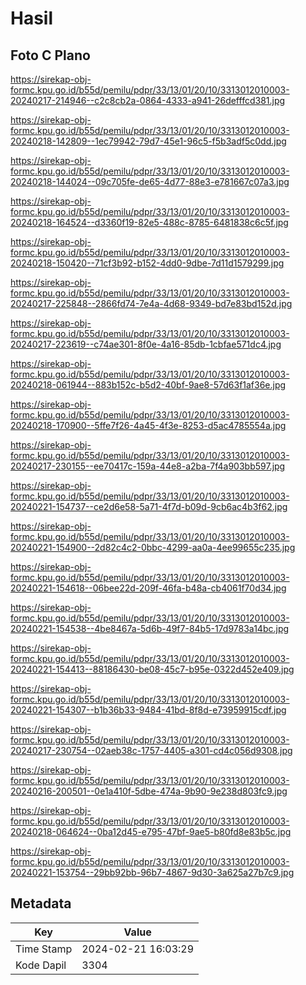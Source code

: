 # Hasil

## Foto C Plano

https://sirekap-obj-formc.kpu.go.id/b55d/pemilu/pdpr/33/13/01/20/10/3313012010003-20240217-214946--c2c8cb2a-0864-4333-a941-26defffcd381.jpg

https://sirekap-obj-formc.kpu.go.id/b55d/pemilu/pdpr/33/13/01/20/10/3313012010003-20240218-142809--1ec79942-79d7-45e1-96c5-f5b3adf5c0dd.jpg

https://sirekap-obj-formc.kpu.go.id/b55d/pemilu/pdpr/33/13/01/20/10/3313012010003-20240218-144024--09c705fe-de65-4d77-88e3-e781667c07a3.jpg

https://sirekap-obj-formc.kpu.go.id/b55d/pemilu/pdpr/33/13/01/20/10/3313012010003-20240218-164524--d3360f19-82e5-488c-8785-6481838c6c5f.jpg

https://sirekap-obj-formc.kpu.go.id/b55d/pemilu/pdpr/33/13/01/20/10/3313012010003-20240218-150420--71cf3b92-b152-4dd0-9dbe-7d11d1579299.jpg

https://sirekap-obj-formc.kpu.go.id/b55d/pemilu/pdpr/33/13/01/20/10/3313012010003-20240217-225848--2866fd74-7e4a-4d68-9349-bd7e83bd152d.jpg

https://sirekap-obj-formc.kpu.go.id/b55d/pemilu/pdpr/33/13/01/20/10/3313012010003-20240217-223619--c74ae301-8f0e-4a16-85db-1cbfae571dc4.jpg

https://sirekap-obj-formc.kpu.go.id/b55d/pemilu/pdpr/33/13/01/20/10/3313012010003-20240218-061944--883b152c-b5d2-40bf-9ae8-57d63f1af36e.jpg

https://sirekap-obj-formc.kpu.go.id/b55d/pemilu/pdpr/33/13/01/20/10/3313012010003-20240218-170900--5ffe7f26-4a45-4f3e-8253-d5ac4785554a.jpg

https://sirekap-obj-formc.kpu.go.id/b55d/pemilu/pdpr/33/13/01/20/10/3313012010003-20240217-230155--ee70417c-159a-44e8-a2ba-7f4a903bb597.jpg

https://sirekap-obj-formc.kpu.go.id/b55d/pemilu/pdpr/33/13/01/20/10/3313012010003-20240221-154737--ce2d6e58-5a71-4f7d-b09d-9cb6ac4b3f62.jpg

https://sirekap-obj-formc.kpu.go.id/b55d/pemilu/pdpr/33/13/01/20/10/3313012010003-20240221-154900--2d82c4c2-0bbc-4299-aa0a-4ee99655c235.jpg

https://sirekap-obj-formc.kpu.go.id/b55d/pemilu/pdpr/33/13/01/20/10/3313012010003-20240221-154618--06bee22d-209f-46fa-b48a-cb4061f70d34.jpg

https://sirekap-obj-formc.kpu.go.id/b55d/pemilu/pdpr/33/13/01/20/10/3313012010003-20240221-154538--4be8467a-5d6b-49f7-84b5-17d9783a14bc.jpg

https://sirekap-obj-formc.kpu.go.id/b55d/pemilu/pdpr/33/13/01/20/10/3313012010003-20240221-154413--88186430-be08-45c7-b95e-0322d452e409.jpg

https://sirekap-obj-formc.kpu.go.id/b55d/pemilu/pdpr/33/13/01/20/10/3313012010003-20240221-154307--b1b36b33-9484-41bd-8f8d-e73959915cdf.jpg

https://sirekap-obj-formc.kpu.go.id/b55d/pemilu/pdpr/33/13/01/20/10/3313012010003-20240217-230754--02aeb38c-1757-4405-a301-cd4c056d9308.jpg

https://sirekap-obj-formc.kpu.go.id/b55d/pemilu/pdpr/33/13/01/20/10/3313012010003-20240216-200501--0e1a410f-5dbe-474a-9b90-9e238d803fc9.jpg

https://sirekap-obj-formc.kpu.go.id/b55d/pemilu/pdpr/33/13/01/20/10/3313012010003-20240218-064624--0ba12d45-e795-47bf-9ae5-b80fd8e83b5c.jpg

https://sirekap-obj-formc.kpu.go.id/b55d/pemilu/pdpr/33/13/01/20/10/3313012010003-20240221-153754--29bb92bb-96b7-4867-9d30-3a625a27b7c9.jpg


## Metadata

| Key        | Value               |
| ---------- | ------------------- |
| Time Stamp | 2024-02-21 16:03:29 |
| Kode Dapil | 3304                |



